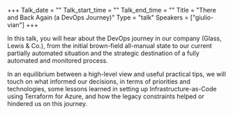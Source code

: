 +++
Talk_date = ""
Talk_start_time = ""
Talk_end_time = ""
Title = "There and Back Again (a DevOps Journey)"
Type = "talk"
Speakers = ["giulio-vian"]
+++

In this talk, you will hear about the DevOps journey in our company (Glass, Lewis & Co.), from the initial brown-field all-manual state to our current partially automated situation and the strategic destination of a fully automated and monitored process.

In an equilibrium between a high-level view and useful practical tips, we will touch on what informed our decisions, in terms of priorities and technologies, some lessons learned in setting up Infrastructure-as-Code using Terraform for Azure, and how the legacy constraints helped or hindered us on this journey. 
